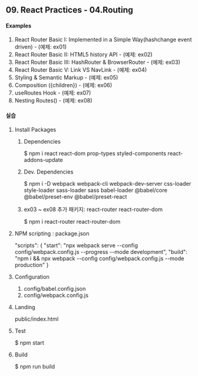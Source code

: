 ## 09. React Practices - 04.Routing


#### Examples
1. React Router Basic I: Implemented in a Simple Way(hashchange event driven) - (예제: ex01)
2. React Router Basic II: HTML5 history API - (예제: ex02)
3. React Router Basic III: HashRouter & BrowserRouter - (예제: ex03)
4. React Router Basic V: Link VS NavLink - (예제: ex04)
5. Styling & Semantic Markup - (예제: ex05)
6. Composition ({children}) - (예제: ex06)
7. useRoutes Hook - (예제: ex07)
8. Nesting Routes(<Outlet/>) - (예제: ex08)


#### 실습
1. Install Packages
   
   1) Dependencies

        $ npm i react react-dom prop-types styled-components react-addons-update
   
   2) Dev. Dependencies
        
        $ npm i -D webpack webpack-cli webpack-dev-server css-loader style-loader sass-loader sass babel-loader @babel/core @babel/preset-env @babel/preset-react
   
   3) ex03 ~ ex08 추가 패키지: react-router react-router-dom

        $ npm i react-router react-router-dom


2. NPM scripting : package.json

    "scripts": {
        "start": "npx webpack serve --config config/webpack.config.js --progress --mode development",
        "build": "npm i && npx webpack --config config/webpack.config.js --mode production"
    } 


3. Configuration

    1) config/babel.config.json
    2) config/webpack.config.js


4. Landing

    public/index.html


5. Test

    $ npm start


6. Build

    $ npm run build 
